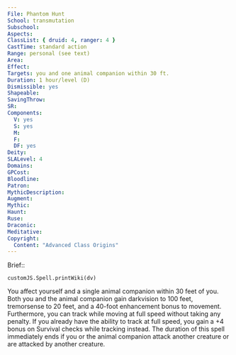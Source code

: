 ```yaml
---
File: Phantom Hunt
School: transmutation
Subschool: 
Aspects: 
ClassList: { druid: 4, ranger: 4 }
CastTime: standard action
Range: personal (see text)
Area: 
Effect: 
Targets: you and one animal companion within 30 ft.
Duration: 1 hour/level (D)
Dismissible: yes
Shapeable: 
SavingThrow: 
SR: 
Components:
  V: yes
  S: yes
  M: 
  F: 
  DF: yes
Deity: 
SLALevel: 4
Domains: 
GPCost: 
Bloodline: 
Patron: 
MythicDescription: 
Augment: 
Mythic: 
Haunt: 
Ruse: 
Draconic: 
Meditative: 
Copyright:
  Content: "Advanced Class Origins"
---
```

Brief:: 

```dataviewjs
customJS.Spell.printWiki(dv)
```

You affect yourself and a single animal companion within 30 feet of you. Both you and the animal companion gain darkvision to 100 feet, tremorsense to 20 feet, and a 40-foot enhancement bonus to movement. Furthermore, you can track while moving at full speed without taking any penalty. If you already have the ability to track at full speed, you gain a +4 bonus on Survival checks while tracking instead.  The duration of this spell immediately ends if you or the animal companion attack another creature or are attacked by another creature.
